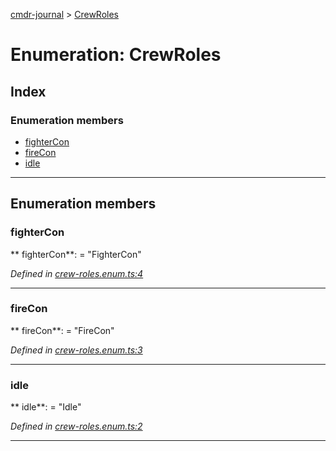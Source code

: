 [cmdr-journal](../README.md) > [CrewRoles](../enums/crewroles.md)



# Enumeration: CrewRoles

## Index

### Enumeration members

* [fighterCon](crewroles.md#fightercon)
* [fireCon](crewroles.md#firecon)
* [idle](crewroles.md#idle)



---
## Enumeration members
<a id="fightercon"></a>

###  fighterCon

** fighterCon**:    = "FighterCon"

*Defined in [crew-roles.enum.ts:4](https://github.com/chrisbruford/cmdr-journal/blob/1e4d048/src/crew-roles.enum.ts#L4)*





___

<a id="firecon"></a>

###  fireCon

** fireCon**:    = "FireCon"

*Defined in [crew-roles.enum.ts:3](https://github.com/chrisbruford/cmdr-journal/blob/1e4d048/src/crew-roles.enum.ts#L3)*





___

<a id="idle"></a>

###  idle

** idle**:    = "Idle"

*Defined in [crew-roles.enum.ts:2](https://github.com/chrisbruford/cmdr-journal/blob/1e4d048/src/crew-roles.enum.ts#L2)*





___


